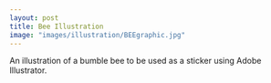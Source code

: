 ```yaml
---
layout: post
title: Bee Illustration
image: "images/illustration/BEEgraphic.jpg"
---
```

An illustration of a bumble bee to be used as a sticker using Adobe Illustrator.